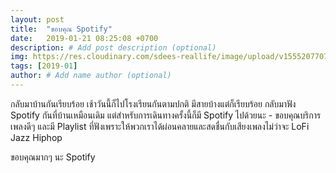 ```yaml
---
layout: post
title:  "ขอบคุณ Spotify"
date:   2019-01-21 08:25:08 +0700
description: # Add post description (optional)
img: https://res.cloudinary.com/sdees-reallife/image/upload/v1555207707/Screenshot_from_2019-04-14_09-06-54.png # Add image post (optional)
tags: [2019-01]
author: # Add name author (optional)
---
```

กลับมาบ้านกันเรียบร้อย เช้าวันนี้ก็ไปโรงเรียนกันตามปกติ มีสายบ้างแต่ก็เรียบร้อย กลับมาฟัง Spotify กันที่บ้านเหมือนเดิม แต่สำหรับการเดินทางครั้งนี้ก็มี Spotify ไปด้วยนะ - ขอบคุณบริการเพลงดีๆ และมี Playlist ที่ฟังเพราะให้พวกเราได้ผ่อนคลายและสดชื่นกับเสียงเพลงไม่ว่าจะ LoFi Jazz Hiphop

ขอบคุณมากๆ นะ Spotify
